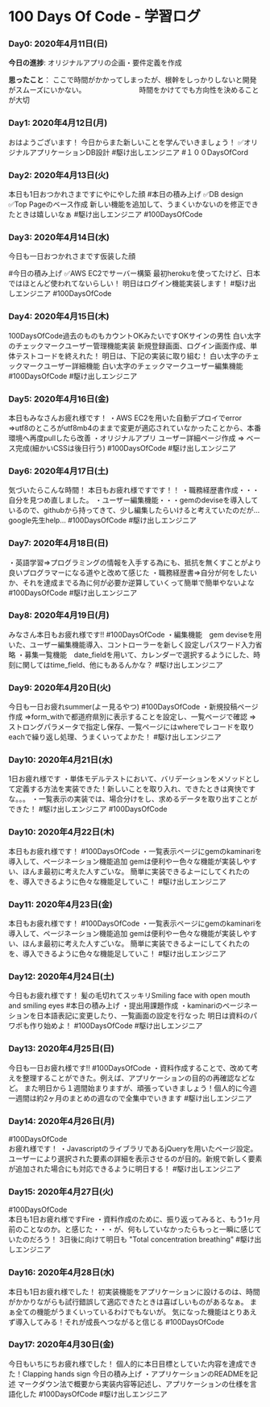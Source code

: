 # 100 Days Of Code - 学習ログ

### Day0: 2020年4月11日(日)

**今日の進捗**: オリジナルアプリの企画・要件定義を作成

**思ったこと**： ここで時間がかかってしまったが、根幹をしっかりしないと開発がスムーズにいかない。
　　　　　　　 時間をかけてでも方向性を決めることが大切
        

### Day1: 2020年4月12日(月)
おはようございます！
今日からまた新しいことを学んでいきましょう！
✅オリジナルアプリケーションDB設計
#駆け出しエンジニア
#１００DaysOfCord

### Day2: 2020年4月13日(火)
本日も1日おつかれさまですにやにやした顔
#本日の積み上げ
✅DB design 
✅Top Pageのベース作成
新しい機能を追加して、うまくいかないのを修正できたときは嬉しいなぁ
#駆け出しエンジニア
#100DaysOfCode

### Day3: 2020年4月14日(水)
今日も一日おつかれさまです仮装した顔

#今日の積み上げ 
✅AWS EC2でサーバー構築
最初herokuを使ってたけど、日本ではほとんど使われてないらしい！
明日はログイン機能実装します！
#駆け出しエンジニア
#100DaysOfCode

### Day4: 2020年4月15日(木)
100DaysOfCode過去のものもカウントOKみたいですOKサインの男性
白い太字のチェックマークユーザー管理機能実装
新規登録画面、ログイン画面作成、単体テストコードを終えれた！
明日は、下記の実装に取り組む！
白い太字のチェックマークユーザー詳細機能
白い太字のチェックマークユーザー編集機能
#100DaysOfCode 
#駆け出しエンジニア

### Day5: 2020年4月16日(金)
本日もみなさんお疲れ様です！
・AWS EC2を用いた自動デプロイでerror ⇒utf8のところがutf8mb4のままで変更が適応されていなかったことから、本番環境へ再度pullしたら改善
・オリジナルアプリ ユーザー詳細ページ作成 ⇒ ベース完成(細かいCSSは後日行う)
#100DaysOfCode 
#駆け出しエンジニア


### Day6: 2020年4月17日(土)
気づいたらこんな時間！
本日もお疲れ様ですです！！
・職務経歴書作成・・・自分を見つめ直しました。
・ユーザー編集機能・・・gemのdeviseを導入しているので、githubから持ってきて、少し編集したらいけると考えていたのだが…google先生help...
#100DaysOfCode 
#駆け出しエンジニア

### Day7: 2020年4月18日(日)
・英語学習⇒プログラミングの情報を入手する為にも、抵抗を無くすことがより良いプログラマーになる道やと改めて感じた
・職務経歴書⇒自分が何をしたいか、それを達成までる為に何が必要か逆算していくって簡単で簡単やないよな
#100DaysOfCode 
#駆け出しエンジニア


### Day8: 2020年4月19日(月)
みなさん本日もお疲れ様です!!
#100DaysOfCode 
・編集機能　gem deviseを用いた、ユーザー編集機能導入、コントローラーを新しく設定しパスワード入力省略
・募集一覧機能　date_fieldを用いて、カレンダーで選択するようにした、時刻に関してはtime_field、他にもあるんかな？
#駆け出しエンジニア

### Day9: 2020年4月20日(火)
今日も一日お疲れsummer(よー見るやつ)
#100DaysOfCode 
・新規投稿ページ作成
⇒form_withで都道府県別に表示することを設定し、一覧ページで確認
⇒ストロングパラメータで指定し保存、一覧ページにはwhereでレコードを取りeachで繰り返し処理、うまくいってよかた！
#駆け出しエンジニア


### Day10: 2020年4月21日(水)
1日お疲れ様です 
・単体モデルテストにおいて、バリデーションをメソッドとして定義する方法を実装できた！新しいことを取り入れ、できたときは爽快ですな。。。
・一覧表示の実装では、場合分けをし、求めるデータを取り出すことができた！
#駆け出しエンジニア #100DaysOfCode

### Day10: 2020年4月22日(木)
本日もお疲れ様です！
#100DaysOfCode
・一覧表示ページにgemのkaminariを導入して、ページネーション機能追加
gemは便利やー色々な機能が実装しやすい、ほんま最初に考えた人すごいな。
簡単に実装できるよーにしてくれたのを、導入できるように色々な機能足していこ！
#駆け出しエンジニア

### Day11: 2020年4月23日(金)
本日もお疲れ様です！
#100DaysOfCode
・一覧表示ページにgemのkaminariを導入して、ページネーション機能追加
gemは便利やー色々な機能が実装しやすい、ほんま最初に考えた人すごいな。
簡単に実装できるよーにしてくれたのを、導入できるように色々な機能足していこ！
#駆け出しエンジニア

### Day12: 2020年4月24日(土)
今日もお疲れ様です！
髪の毛切れてスッキリSmiling face with open mouth and smiling eyes
#本日の積み上げ 
・提出用課題作成
・kaminariのページネーションを日本語表記に変更したり、一覧画面の設定を行なった
明日は資料のパワポも作り始めよ！
#100DaysOfCode
#駆け出しエンジニア

### Day13: 2020年4月25日(日)
今日も一日お疲れ様です!!
#100DaysOfCode
・資料作成することで、改めて考えを整理することができた。例えば、アプリケーションの目的の再確認などなど。
また明日から１週間始まりますが、頑張っていきましょう！個人的に今週一週間は約2ヶ月のまとめの週なので全集中でいきます
#駆け出しエンジニア

### Day14: 2020年4月26日(月)
#100DaysOfCode  
お疲れ様です！
・JavascriptのライブラリであるjQueryを用いたページ設定。ユーザーにより選択された要素の詳細を表示させるのが目的。新規で新しく要素が追加された場合にも対応できるように明日する！
#駆け出しエンジニア

### Day15: 2020年4月27日(火)
#100DaysOfCode  
本日も1日お疲れ様ですFire
・資料作成のために、振り返ってみると、もう1ヶ月前のことなのか。と感じた・・・が、何もしていなかったらもっと一瞬に感じていたのだろう！
3日後に向けて明日も "Total concentration breathing"
#駆け出しエンジニア

### Day16: 2020年4月28日(水)
本日も1日お疲れ様でした！
初実装機能をアプリケーションに設けるのは、時間がかかりながらも試行錯誤して適応できたときは喜ばしいものがあるなぁ。
まぁ全ての機能がうまくいっているわけでもないが。
気になった機能はとりあえず導入してみる！それが成長へつながると信じる
#100DaysOfCode

### Day17: 2020年4月30日(金)
今日もいちにちお疲れ様でした！
個人的に本日目標としていた内容を達成できた！Clapping hands sign
今日の積み上げ
・アプリケーションのREADMEを記述
マークダウン法で概要から実装内容等記述し、アプリケーションの仕様を言語化した
#100DaysOfCode 
#駆け出しエンジニア
